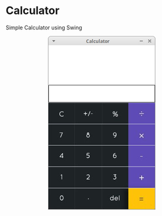# Calculator
Simple Calculator using Swing
<p align="center">
 <img src="https://github.com/Avirupsett/Calculator/blob/main/Screenshot2.png"/>
</p>
